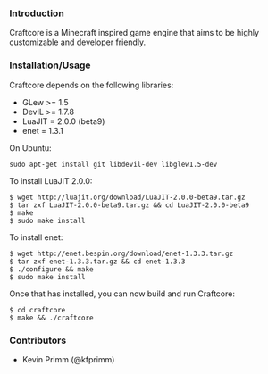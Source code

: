 ### Introduction
Craftcore is a Minecraft inspired game engine that aims to be highly customizable and developer friendly.

### Installation/Usage
Craftcore depends on the following libraries:

* GLew   >= 1.5
* DevIL  >= 1.7.8
* LuaJIT =  2.0.0 (beta9)
* enet   =  1.3.1

On Ubuntu:

```
sudo apt-get install git libdevil-dev libglew1.5-dev
```

To install LuaJIT 2.0.0:

```
$ wget http://luajit.org/download/LuaJIT-2.0.0-beta9.tar.gz
$ tar zxf LuaJIT-2.0.0-beta9.tar.gz && cd LuaJIT-2.0.0-beta9
$ make
$ sudo make install
```

To install enet:

```
$ wget http://enet.bespin.org/download/enet-1.3.3.tar.gz
$ tar zxf enet-1.3.3.tar.gz && cd enet-1.3.3
$ ./configure && make
$ sudo make install
```

Once that has installed, you can now build and run Craftcore:

```
$ cd craftcore
$ make && ./craftcore
```

### Contributors

* Kevin Primm (@kfprimm)

